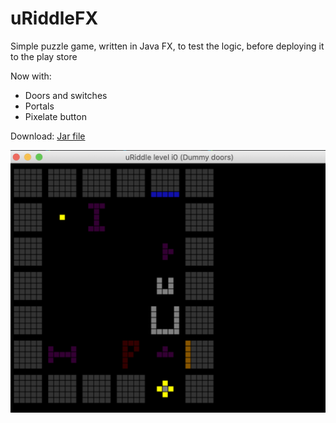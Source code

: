 # uRiddleFX

Simple puzzle game, written in Java FX, to test the logic, before deploying it to the play store

Now with:

- Doors and switches
- Portals
- Pixelate button

Download: <a href="https://github.com/karsten314159/uRiddleFX/blob/master/out/artifacts/uRiddleFX/uRiddleFX.jar">Jar file</a>

![](preview.png "Preview")
